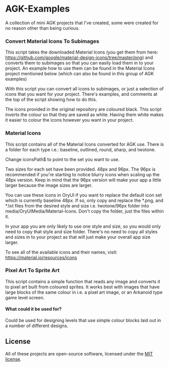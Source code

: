 # AGK-Examples
A collection of mini AGK projects that I've created, some were created for no reason other than being curious.

### Convert Material Icons To Subimages
This script takes the downloaded Material Icons (you get them from here: https://github.com/google/material-design-icons/tree/master/png) and converts them to subimages so that you can easily load them in to your project. An example how to use them can be found in the Material Icons project mentioned below (which can also be found in this group of AGK examples)

With this script you can convert all icons to subimages, or just a selection of icons that you want for your project. There's examples, and comments at the top of the script showing how to do this.

The icons provided in the original repository are coloured black. This script inverts the colour so that they are saved as white. Having them white makes it easier to colour the icons however you want in your project.

### Material Icons
This script contains all of the Material Icons converted for AGK use. There is a folder for each type i.e.: baseline, outlined, round, sharp, and twotone.

Change iconsPath$ to point to the set you want to use.

Two sizes for each set have been provided. 48px and 96px. The 96px is recommended if you're starting to notice blurry icons when scaling up the 48px version. Keep in mind that the 96px version will make your app a little larger because the image sizes are larger.

You can use these icons in OryUI if you want to replace the default icon set which is currently baseline 48px. If so, only copy and replace the *.png, and *.txt files from the desired style and size i.e. twotone/96px folder into media/OryUIMedia/Material-Icons. Don't copy the folder, just the files within it.

In your app you are only likely to use one style and size, so you would only need to copy that style and size folder. There's no need to copy all styles and sizes in to your project as that will just make your overall app size larger.

To see all of the available icons and their names, visit: https://material.io/resources/icons

### Pixel Art To Sprite Art
This script contains a simple function that reads any image and converts it to pixel art built from coloured sprites. It works best with images that have large blocks of the same colour in i.e. a pixel art image, or an Arkanoid type game level screen.

#### What could it be used for?
Could be used for designing levels that use simple colour blocks laid out in a number of different designs.

## License
All of these projects are open-source software, licensed under the [MIT license](https://opensource.org/licenses/MIT).